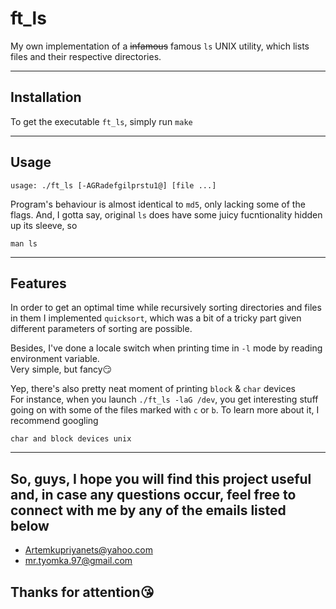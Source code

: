 # ft_ls

My own implementation of a ~~infamous~~ famous ```ls``` UNIX utility, which lists files and their respective directories.

---

## Installation

To get the executable `ft_ls`, simply run ```make```

---

## Usage

```
usage: ./ft_ls [-AGRadefgilprstu1@] [file ...]
```

Program's behaviour is almost identical to `md5`, only lacking some of the flags.
And, I gotta say, original ```ls``` does have some juicy fucntionality hidden up its sleeve, so

```
man ls
```

---

## Features

In order to get an optimal time while recursively sorting directories and files in them
I implemented `quicksort`, which was a bit of a tricky part given different parameters
of sorting are possible.

Besides, I've done a locale switch when printing time in `-l` mode by reading environment variable.  
Very simple, but fancy😏

Yep, there's also pretty neat moment of printing `block` & `char` devices  
For instance, when you launch ```./ft_ls -laG /dev```, you get interesting stuff going on
with some of the files marked with `c` or `b`. To learn more about it, I recommend googling

```
char and block devices unix
```

---

## So, guys, I hope you will find this project useful and, in case any questions occur, feel free to connect with me by any of the emails listed below

- [Artemkupriyanets@yahoo.com](https://www.yahoo.com)  
- [mr.tyomka.97@gmail.com](https://www.gmail.com)  

## Thanks for attention:kissing_heart:
